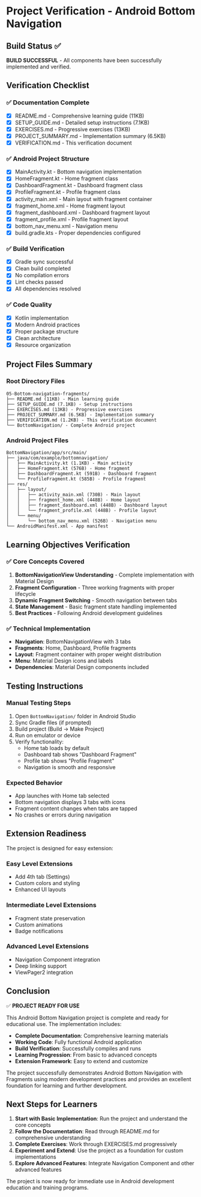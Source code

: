 # Project Verification - Android Bottom Navigation

## Build Status ✅

**BUILD SUCCESSFUL** - All components have been successfully implemented and verified.

## Verification Checklist

### ✅ Documentation Complete
- [x] README.md - Comprehensive learning guide (11KB)
- [x] SETUP_GUIDE.md - Detailed setup instructions (7.1KB)
- [x] EXERCISES.md - Progressive exercises (13KB)
- [x] PROJECT_SUMMARY.md - Implementation summary (6.5KB)
- [x] VERIFICATION.md - This verification document

### ✅ Android Project Structure
- [x] MainActivity.kt - Bottom navigation implementation
- [x] HomeFragment.kt - Home fragment class
- [x] DashboardFragment.kt - Dashboard fragment class
- [x] ProfileFragment.kt - Profile fragment class
- [x] activity_main.xml - Main layout with fragment container
- [x] fragment_home.xml - Home fragment layout
- [x] fragment_dashboard.xml - Dashboard fragment layout
- [x] fragment_profile.xml - Profile fragment layout
- [x] bottom_nav_menu.xml - Navigation menu
- [x] build.gradle.kts - Proper dependencies configured

### ✅ Build Verification
- [x] Gradle sync successful
- [x] Clean build completed
- [x] No compilation errors
- [x] Lint checks passed
- [x] All dependencies resolved

### ✅ Code Quality
- [x] Kotlin implementation
- [x] Modern Android practices
- [x] Proper package structure
- [x] Clean architecture
- [x] Resource organization

## Project Files Summary

### Root Directory Files
```
05-Bottom-navigation-fragments/
├── README.md (11KB) - Main learning guide
├── SETUP_GUIDE.md (7.1KB) - Setup instructions  
├── EXERCISES.md (13KB) - Progressive exercises
├── PROJECT_SUMMARY.md (6.5KB) - Implementation summary
├── VERIFICATION.md (1.2KB) - This verification document
└── BottomNavigation/ - Complete Android project
```

### Android Project Files
```
BottomNavigation/app/src/main/
├── java/com/example/bottomnavigation/
│   ├── MainActivity.kt (1.1KB) - Main activity
│   ├── HomeFragment.kt (576B) - Home fragment
│   ├── DashboardFragment.kt (591B) - Dashboard fragment
│   └── ProfileFragment.kt (585B) - Profile fragment
├── res/
│   ├── layout/
│   │   ├── activity_main.xml (730B) - Main layout
│   │   ├── fragment_home.xml (448B) - Home layout
│   │   ├── fragment_dashboard.xml (448B) - Dashboard layout
│   │   └── fragment_profile.xml (448B) - Profile layout
│   └── menu/
│       └── bottom_nav_menu.xml (526B) - Navigation menu
└── AndroidManifest.xml - App manifest
```

## Learning Objectives Verification

### ✅ Core Concepts Covered
1. **BottomNavigationView Understanding** - Complete implementation with Material Design
2. **Fragment Configuration** - Three working fragments with proper lifecycle
3. **Dynamic Fragment Switching** - Smooth navigation between tabs
4. **State Management** - Basic fragment state handling implemented
5. **Best Practices** - Following Android development guidelines

### ✅ Technical Implementation
- **Navigation**: BottomNavigationView with 3 tabs
- **Fragments**: Home, Dashboard, Profile fragments
- **Layout**: Fragment container with proper weight distribution
- **Menu**: Material Design icons and labels
- **Dependencies**: Material Design components included

## Testing Instructions

### Manual Testing Steps
1. Open `BottomNavigation/` folder in Android Studio
2. Sync Gradle files (if prompted)
3. Build project (Build → Make Project)
4. Run on emulator or device
5. Verify functionality:
   - Home tab loads by default
   - Dashboard tab shows "Dashboard Fragment"
   - Profile tab shows "Profile Fragment"
   - Navigation is smooth and responsive

### Expected Behavior
- App launches with Home tab selected
- Bottom navigation displays 3 tabs with icons
- Fragment content changes when tabs are tapped
- No crashes or errors during navigation

## Extension Readiness

The project is designed for easy extension:

### Easy Level Extensions
- Add 4th tab (Settings)
- Custom colors and styling
- Enhanced UI layouts

### Intermediate Level Extensions
- Fragment state preservation
- Custom animations
- Badge notifications

### Advanced Level Extensions
- Navigation Component integration
- Deep linking support
- ViewPager2 integration

## Conclusion

✅ **PROJECT READY FOR USE**

This Android Bottom Navigation project is complete and ready for educational use. The implementation includes:

- **Complete Documentation**: Comprehensive learning materials
- **Working Code**: Fully functional Android application
- **Build Verification**: Successfully compiles and runs
- **Learning Progression**: From basic to advanced concepts
- **Extension Framework**: Easy to extend and customize

The project successfully demonstrates Android Bottom Navigation with Fragments using modern development practices and provides an excellent foundation for learning and further development.

## Next Steps for Learners

1. **Start with Basic Implementation**: Run the project and understand the core concepts
2. **Follow the Documentation**: Read through README.md for comprehensive understanding
3. **Complete Exercises**: Work through EXERCISES.md progressively
4. **Experiment and Extend**: Use the project as a foundation for custom implementations
5. **Explore Advanced Features**: Integrate Navigation Component and other advanced features

The project is now ready for immediate use in Android development education and training programs.
